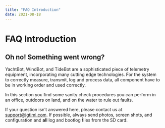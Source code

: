```yaml
---
title: "FAQ Introduction"
date: 2021-08-18
---
```

# FAQ Introduction

Oh no! Something went wrong?
----------------------------

  

YachtBot, WindBot, and TideBot are a sophisticated piece of telemetry equipment, incorporating many cutting edge technologies. For the system to correctly measure, transmit, log and process data, all component have to be in working order and used correctly.

  

In this section you find some sanity check procedures you can perform in an office, outdoors on land, and on the water to rule out faults.

  

If your question isn’t answered here, please contact us at support@igtimi.com. If possible, always send photos, screen shots, and configuration and **all** log and bootlog files from the SD card.